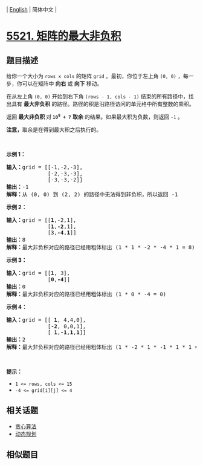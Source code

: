 
| [English](README_EN.md) | 简体中文 |

# [5521. 矩阵的最大非负积](https://leetcode-cn.com/problems/maximum-non-negative-product-in-a-matrix/)

## 题目描述

<p>给你一个大小为 <code>rows x cols</code> 的矩阵 <code>grid</code> 。最初，你位于左上角 <code>(0, 0)</code> ，每一步，你可以在矩阵中 <strong>向右</strong> 或 <strong>向下</strong> 移动。</p>

<p>在从左上角 <code>(0, 0)</code> 开始到右下角 <code>(rows - 1, cols - 1)</code> 结束的所有路径中，找出具有 <strong>最大非负积</strong> 的路径。路径的积是沿路径访问的单元格中所有整数的乘积。</p>

<p>返回 <strong>最大非负积 </strong>对<strong><em> </em><code>10<sup>9</sup>&nbsp;+ 7</code></strong> <strong>取余</strong> 的结果。如果最大积为负数，则返回<em> </em><code>-1</code> 。</p>

<p><strong>注意，</strong>取余是在得到最大积之后执行的。</p>

<p>&nbsp;</p>

<p><strong>示例 1：</strong></p>

<pre><strong>输入：</strong>grid = [[-1,-2,-3],
&nbsp;            [-2,-3,-3],
&nbsp;            [-3,-3,-2]]
<strong>输出：</strong>-1
<strong>解释：</strong>从 (0, 0) 到 (2, 2) 的路径中无法得到非负积，所以返回 -1
</pre>

<p><strong>示例 2：</strong></p>

<pre><strong>输入：</strong>grid = [[<strong>1</strong>,-2,1],
&nbsp;            [<strong>1</strong>,<strong>-2</strong>,1],
&nbsp;            [3,<strong>-4</strong>,<strong>1</strong>]]
<strong>输出：</strong>8
<strong>解释：</strong>最大非负积对应的路径已经用粗体标出 (1 * 1 * -2 * -4 * 1 = 8)
</pre>

<p><strong>示例 3：</strong></p>

<pre><strong>输入：</strong>grid = [[<strong>1</strong>, 3],
&nbsp;            [<strong>0</strong>,<strong>-4</strong>]]
<strong>输出：</strong>0
<strong>解释：</strong>最大非负积对应的路径已经用粗体标出 (1 * 0 * -4 = 0)
</pre>

<p><strong>示例 4：</strong></p>

<pre><strong>输入：</strong>grid = [[ <strong>1</strong>, 4,4,0],
&nbsp;            [<strong>-2</strong>, 0,0,1],
&nbsp;            [ <strong>1</strong>,<strong>-1</strong>,<strong>1</strong>,<strong>1</strong>]]
<strong>输出：</strong>2
<strong>解释：</strong>最大非负积对应的路径已经用粗体标出 (1 * -2 * 1 * -1 * 1 * 1 = 2)
</pre>

<p>&nbsp;</p>

<p><strong>提示：</strong></p>

<ul>
	<li><code>1 &lt;= rows, cols &lt;= 15</code></li>
	<li><code>-4 &lt;= grid[i][j] &lt;= 4</code></li>
</ul>


## 相关话题

- [贪心算法](https://leetcode-cn.com/tag/greedy)
- [动态规划](https://leetcode-cn.com/tag/dynamic-programming)

## 相似题目


